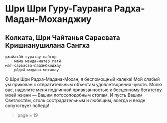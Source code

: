 # Шри Шри Гуру-Гауранга Радха-Мадан-Моханджиу

## Колката, Шри Чайтанья Сарасвата Кришнанушилана Сангха

    джайата̄м̇ суратау пан̇гор
        мама манда-матер гатӣ
    мат-сарвасва-пада̄мбходжау
        ра̄дха̄-мадана-моханау

О Шри Шри Радха-Мадана-Мохан, я беспомощный калека! Мой слабый ум прикован к отвратительным объектам удовлетворения чувств. Молю вас, наделите меня подлинной привязанностью к бесценному богатству моей жизни — Вашим лотосоподобным стопам. И пусть Вашим Светлостям, столь сострадательным и любящим, всегда и везде сопутствует победа!

> page = 19